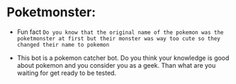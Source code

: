 # Poketmonster:
- Fun fact 
`Do you know that the original name of the pokemon was the poketmonster at first but their monster was way too cute so they changed their name to pokemon`

- This bot is a pokemon catcher bot. Do you think your knowledge is good about pokemon and you consider you as a geek. Than what are you waiting for get ready to be tested.